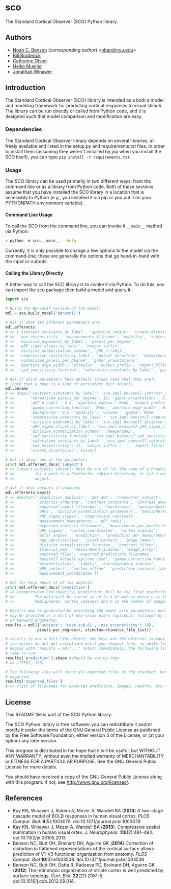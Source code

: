 # sco ##############################################################################################
The Standard Cortical Observer (SCO) Python library.

## Authors #########################################################################################

 * [Noah C. Benson](https://github.com/noahbenson) (*corresponding author*) &lt;<nben@nyu.edu>&gt;
 * [Bill Broderick](https://github.com/billbrod)
 * [Catherine Olson](https://github.com/catherio)
 * [Heiko Mueller](https://github.com/heikomuller)
 * [Jonathan Winawer](https://github.com/jwinawer)


## Introduction ####################################################################################

The Standard Cortical Observer (SCO) library is intended as a both a model and modeling framework
for predicting cortical responses to visual stimuli. The library can be run directly or called from
Python code, and it is designed such that model comparison and modification are easy.

### Dependencies ###################################################################################
The Standard Cortical Observer library depends on several libraries, all freely available and listed
in the setup.py and requirements.txt files. In order to install them (assuming they weren't
installed by pip when you install the SCO itself), you can type `pip install -r requirements.txt`.

### Usage ##########################################################################################
The SCO library can be used primarily in two different ways: from the command line or as a library
from Python code. Both of these sections assume that you have installed the SCO library in a
location that is accessibly to Python (e.g., you installed it via pip or you put it on your
PYTHONPATH environment variable).

#### Command Line Usage ############################################################################
To call the SCO from the command line, you can invoke it `__main__` mathod via Python:

```bash
> python -m sco.__main__ --help
```

Currently, it is only possible to change a few options to the model via the command-line; these are
generally the options that go hand-in-hand with the input or outputs.

#### Calling the Library Directly ##################################################################
A better way to call the SCO library is to invoke it via Python. To do this, you can import the sco
package then build a model and query it:
```python
import sco

# Build the Benson17 version of the model:
mdl = sco.build_model('benson17')

# Ask it what its afferent parameters are:
mdl.afferents
# => ('contrast_constants_by_label', 'aperture_radius', 'create_directories',
# =>  'max_eccentricity', 'measurements_filename', 'modality', 'subject',
# =>  'divisive_exponents_by_label', 'pixels_per_degree',
# =>  'pRF_sigma_slopes_by_label', 'output_suffix',
# =>  'divisive_normalization_schema', 'pRF_n_radii',
# =>  'compressive_constants_by_label', 'output_directory', 'background',
# =>  'normalized_pixels_per_degree', 'gabor_orientations',
# =>  'aperture_edge_width', 'stimulus', 'output_prefix', 'import_filter',
# =>  'cpd_sensitivity_function', 'saturation_constants_by_label', 'gamma')

# Ask it which parameters have default values (and what they are):
# (note that a pmap is a kind of persistent dict object)
mdl.params
# => pmap({'contrast_constants_by_label': 'sco.impl.benson17.contrast_constants_by_label_Kay2013',
# =>       'normalized_pixels_per_degree': 12, 'gabor_orientations': 8,
# =>       'pRF_n_radii': 3.0, 'aperture_radius': None, 'output_prefix': '',
# =>       'gamma_correction_function': None, 'aperture_edge_width': None,
# =>       'background': 0.5, 'modality': 'volume', 'gamma': None
# =>       'compressive_constants_by_label': 'sco.impl.benson17.compressive_constants_by_label_Kay2013',
# =>       'divisive_exponents_by_label': 'sco.impl.benson17.divisive_exponents_by_label_Kay2013',
# =>       'pRF_sigma_slopes_by_label': 'sco.impl.benson17.pRF_sigma_slopes_by_label_Kay2013',
# =>       'divisive_normalization_schema': 'Heeger1992',
# =>       'cpd_sensitivity_function': 'sco.impl.benson17.cpd_sensitivity',
# =>       'saturation_constants_by_label': 'sco.impl.benson17.saturation_constants_by_label_Kay2013',
# =>       'max_eccentricity': 12, 'output_suffix': '', 'import_filter': None,
# =>       'create_directories': False})

# Ask it about one of the parameters
print mdl.afferent_docs['subject']
# => (import_subject) subject: Must be one of (a) the name of a FreeSurfer subject found on the subject path,
# =>         (b) a path to a FreeSurfer subject directory, or (c) a neuropythy FreeSurfer subject
# =>         object.

# Ask it what outputs it produces:
mdl.efferents.keys()
# => pvector(['prediction_analysis', 'pRF_SOC', 'freesurfer_subject',
# =>          'stimulus_ordering', 'contrast_constants', 'contrast_energies',
# =>          'exported_report_filenames', 'coordinates', 'measurements',
# =>          'pRFs', 'divisive_normalization_parameters', 'hemispheres',
# =>          'pRF_sigma_slopes', 'compressive_constants',
# =>          'measurement_hemispheres', 'pRF_radii',
# =>          'exported_analysis_filenames', 'measurement_per_prediction',
# =>          'pRF_sigmas', 'cortex_coordinates', 'cortex_indices',
# =>          'polar_angles', 'prediction', 'prediction_per_measurement',
# =>          'cpd_sensitivities', 'pixel_centers', 'image_names',
# =>          'divisive_normalization_function', 'contrast_filter',
# =>          'stimulus_map', 'measurement_indices', 'image_array',
# =>          'exported_files', 'exported_predictions_filenames',
# =>          'benson17_default_options_used', 'gamma_correction_function',
# =>          'eccentricities', 'labels', 'corresponding_indices',
# =>          'pRF_centers', 'cortex_affine', 'prediction_analysis_labels',
# =>          'measurement_coordinates'])

# Ask for help about of of the ouptuts:
print mdl.efferent_docs['prediction']
# => (compressive_nonlinearity) prediction: Will be the final predictions of %BOLD-change for each pRF examined, up to gain.
# =>         The data will be stored in an (n x m) matrix where n is the number of pRFs (see labels,
# =>         hemispheres, cortex_indices) and m is the number of images.

# Results may be generated by providing the model with parameters; parameters
# may be provided as a dict of key-value pairs (optional) followed by any number
# of keyword arguments:
results = mdl({'subject': 'test-sub-01', 'max_eccentricity': 10},
              pixels_per_degree=6, stimulus=stimulus_file_list))

# results is now a dict-like object; the keys are the efferent (output) data listed above;
# the values do not get calculated until you request them, so while the above line that
# begins with "results = mdl(..." return immediately, the following line will take some
# time to run:
results['prediction'].shape #should be vox-by-imgs
# => (17551, 120)

# The following like will force all exported files in the standard 'benson17' model to be
# exported:
results['exported_files']
# => <list of filenames for exported prediction, images, reports, etc.>
```

## License #########################################################################################

This README file is part of the SCO Python library.

The SCO Python library is free software: you can redistribute it
and/or modify it under the terms of the GNU General Public License as
published by the Free Software Foundation, either version 3 of the
License, or (at your option) any later version.

This program is distributed in the hope that it will be useful, but
WITHOUT ANY WARRANTY; without even the implied warranty of
MERCHANTABILITY or FITNESS FOR A PARTICULAR PURPOSE.  See the GNU
General Public License for more details.

You should have received a copy of the GNU General Public License
along with this program.  If not, see <http://www.gnu.org/licenses/>.

## References

* Kay KN, Winawer J, Rokem A, Mezer A, Wandell BA (**2013**) A two-stage
  cascade model of BOLD responses in human visual cortex. *PLOS Comput. Biol.*
  **9**(5):1003079. doi:10.1371/journal.pcbi.1003079
* Kay KN, Winawer J, Mezer A, Wandell BA (**2013**). Compressive spatial
  summation in human visual ortex. *J. Neurophysiol.* **110**(2):481–494.
  doi:10.1152/jn.00105.2013
* Benson NC, Butt OH, Brainard DH, Aguirre GK (**2014**) Correction of
  distortion in flattened representations of the cortical surface allows
  prediction of V1-V3 functional organization from anatomy. *PLOS Comput.
  Biol* **10**(3):e1003538. doi:10.1371/journal.pcbi.1003538
* Benson NC, Butt OH, Datta R, Radoeva PD, Brainard DH, Aguirre GK (**2012**)
  The retinotopic organization of striate cortex is well predicted by surface
  topology. *Curr. Biol.* **22**(21):2081-5. doi:10.1016/j.cub.2012.09.014.